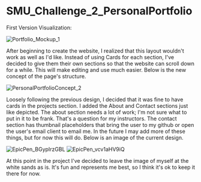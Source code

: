 # SMU_Challenge_2_PersonalPortfolio

First Version Visualization:

![Portfolio_Mockup_1](https://user-images.githubusercontent.com/93408466/149398517-c9b3e531-b7ca-4f50-abe1-5c6aeab1a111.png)

After beginning to create the website, I realized that this layout wouldn't work as well as I'd like. Instead of using Cards for each section, I've decided to give them their own sections so that the website can scroll down for a while. This will make editing and use much easier. Below is the new concept of the page's structure.

![PersonalPortfolioConcept_2](https://user-images.githubusercontent.com/93408466/149646976-eb356a00-ba57-4f39-bf83-84611fde4bfb.jpg)

Loosely following the previous design, I decided that it was fine to have cards in the projects section. I added the About and Contact sections just like depicted. The about section needs a lot of work; I'm not sure what to put in it to be frank. That's a question for my instructors. The contact section has thumbnail placeholders that bring the user to my github or open the user's email client to email me. In the future I may add more of these things, but for now this will do. Below is an image of the current design.

![EpicPen_BGypIrzGBL](https://user-images.githubusercontent.com/93408466/149836902-7091c212-adf1-4e13-a958-6e595d2a827f.png)
![EpicPen_vcv1aHV9iQ](https://user-images.githubusercontent.com/93408466/149836908-d1d70104-ef5a-401e-8b66-39f8473cff4f.png)

At this point in the project I've decided to leave the image of myself at the white sands as is. It's fun and represents me best, so I think it's ok to keep it there for now.
